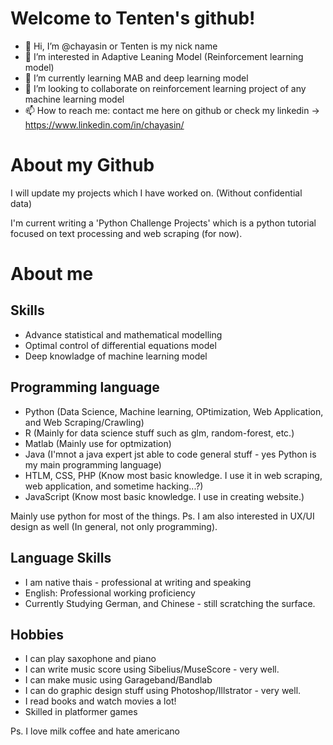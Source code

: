 # Welcome to Tenten's github!

- 👋 Hi, I’m @chayasin or Tenten is my nick name
- 👀 I’m interested in Adaptive Leaning Model (Reinforcement learning model)
- 🌱 I’m currently learning MAB and deep learning model
- 💞️ I’m looking to collaborate on reinforcement learning project of any machine learning model
- 📫 How to reach me: contact me here on github or check my linkedin -> https://www.linkedin.com/in/chayasin/

# About my Github

I will update my projects which I have worked on. (Without confidential data)

I'm current writing a 'Python Challenge Projects' which is a python tutorial focused on text processing and web scraping (for now).

# About me

## Skills

- Advance statistical and mathematical modelling
- Optimal control of differential equations model
- Deep knowladge of machine learning model

## Programming language

- Python (Data Science, Machine learning, OPtimization, Web Application, and Web Scraping/Crawling)
- R (Mainly for data science stuff such as glm, random-forest, etc.)
- Matlab (Mainly use for optmization)
- Java (I'mnot a java expert jst able to code general stuff - yes Python is my main programming language)
- HTLM, CSS, PHP (Know most basic knowledge. I use it in web scraping, web application, and sometime hacking...?)
- JavaScript (Know most basic knowledge. I use in creating website.)

Mainly use python for most of the things.
Ps. I am also interested in UX/UI design as well (In general, not only programming).

## Language Skills

- I am native thais - professional at writing and speaking
- English: Professional working proficiency
- Currently Studying German, and Chinese - still scratching the surface.

## Hobbies

- I can play saxophone and piano 
- I can write music score using Sibelius/MuseScore - very well.
- I can make music using Garageband/Bandlab
- I can do graphic design stuff using Photoshop/Illstrator - very well.
- I read books and watch movies a lot!
- Skilled in platformer games

Ps. I love milk coffee and hate americano

<!---
chayasin/chayasin is a ✨ special ✨ repository because its `README.md` (this file) appears on your GitHub profile.
You can click the Preview link to take a look at your changes.
--->
